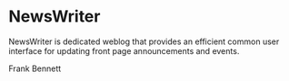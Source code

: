 # NewsWriter

NewsWriter is dedicated weblog that provides an efficient common user
interface for updating front page announcements and events.

Frank Bennett
